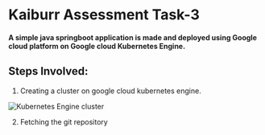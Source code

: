 # Kaiburr Assessment Task-3

#### A simple java springboot application is made and deployed using Google cloud platform on Google cloud Kubernetes Engine.

## Steps Involved:

1. Creating a cluster on google cloud kubernetes engine.

![Kubernetes Engine cluster](https://user-images.githubusercontent.com/122474267/232206070-07b81735-b85b-4f11-bb79-ffb2dd8f6e73.png)

2. Fetching the git repository
